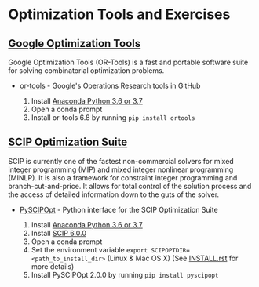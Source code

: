 # Optimization Tools and Exercises

## [Google Optimization Tools](https://developers.google.com/optimization/)

Google Optimization Tools (OR-Tools) is a fast and portable software suite for solving combinatorial optimization problems.

  - [or-tools](https://github.com/google/or-tools) - Google's Operations Research tools in GitHub

    1. Install [Anaconda Python 3.6 or 3.7](https://www.anaconda.com/download/)
    2. Open a conda prompt
    3. Install or-tools 6.8 by running `pip install ortools`

## [SCIP Optimization Suite](http://scip.zib.de/)

SCIP is currently one of the fastest non-commercial solvers for mixed integer programming (MIP) and mixed integer nonlinear programming (MINLP). It is also a framework for constraint integer programming and branch-cut-and-price. It allows for total control of the solution process and the access of detailed information down to the guts of the solver.

  - [PySCIPOpt](https://github.com/SCIP-Interfaces/PySCIPOpt) - Python interface for the SCIP Optimization Suite
  
    1. Install [Anaconda Python 3.6 or 3.7](https://www.anaconda.com/download/)
    2. Install [SCIP 6.0.0](http://scip.zib.de/#download)
    3. Open a conda prompt
    4. Set the environment variable `export SCIPOPTDIR=<path_to_install_dir>` (Linux & Mac OS X) (See [INSTALL.rst](https://github.com/SCIP-Interfaces/PySCIPOpt/blob/master/INSTALL.rst) for more details)
    5. Install PySCIPOpt 2.0.0 by running `pip install pyscipopt`

